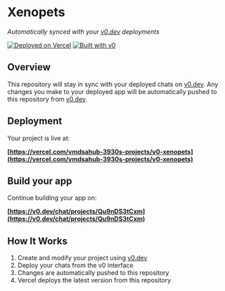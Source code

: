 # Xenopets

*Automatically synced with your [v0.dev](https://v0.dev) deployments*

[![Deployed on Vercel](https://img.shields.io/badge/Deployed%20on-Vercel-black?style=for-the-badge&logo=vercel)](https://vercel.com/vmdsahub-3930s-projects/v0-xenopets)
[![Built with v0](https://img.shields.io/badge/Built%20with-v0.dev-black?style=for-the-badge)](https://v0.dev/chat/projects/Qu9nDS3tCxm)

## Overview

This repository will stay in sync with your deployed chats on [v0.dev](https://v0.dev).
Any changes you make to your deployed app will be automatically pushed to this repository from [v0.dev](https://v0.dev).

## Deployment

Your project is live at:

**[https://vercel.com/vmdsahub-3930s-projects/v0-xenopets](https://vercel.com/vmdsahub-3930s-projects/v0-xenopets)**

## Build your app

Continue building your app on:

**[https://v0.dev/chat/projects/Qu9nDS3tCxm](https://v0.dev/chat/projects/Qu9nDS3tCxm)**

## How It Works

1. Create and modify your project using [v0.dev](https://v0.dev)
2. Deploy your chats from the v0 interface
3. Changes are automatically pushed to this repository
4. Vercel deploys the latest version from this repository